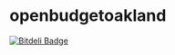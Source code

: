 openbudgetoakland
=================

[![Bitdeli Badge](https://d2weczhvl823v0.cloudfront.net/adstiles/openbudgetoakland/trend.png)](https://bitdeli.com/free "Bitdeli Badge")

